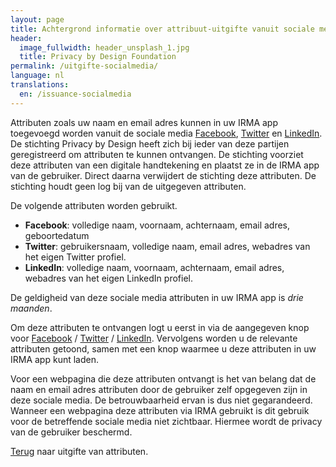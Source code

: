 ```yaml
---
layout: page
title: Achtergrond informatie over attribuut-uitgifte vanuit sociale media
header:
  image_fullwidth: header_unsplash_1.jpg
  title: Privacy by Design Foundation
permalink: /uitgifte-socialmedia/
language: nl
translations:
  en: /issuance-socialmedia
---
```


Attributen zoals uw naam en email adres kunnen in uw IRMA app
toegevoegd worden vanuit de sociale media
[Facebook](https://www.facebook.com), [Twitter](https://twitter.com)
en [LinkedIn](https://linkedin.com). De stichting Privacy by Design
heeft zich bij ieder van deze partijen geregistreerd om attributen te
kunnen ontvangen. De stichting voorziet deze attributen van een
digitale handtekening en plaatst ze in de IRMA app van de
gebruiker. Direct daarna verwijdert de stichting deze attributen. De
stichting houdt geen log bij van de uitgegeven attributen.

De volgende attributen worden gebruikt.

 * **Facebook**: volledige naam, voornaam, achternaam, email adres,
 geboortedatum
 * **Twitter**: gebruikersnaam, volledige naam, email adres, webadres
 van het eigen Twitter profiel.
 * **LinkedIn**: volledige naam, voornaam, achternaam, email adres,
 webadres van het eigen LinkedIn profiel.

De geldigheid van deze sociale media attributen in uw IRMA app is
*drie maanden*.

Om deze attributen te ontvangen logt u eerst in via de aangegeven knop
voor
[Facebook](https://privacybydesign.foundation/uitgifte/social/facebook)
/
[Twitter](https://privacybydesign.foundation/uitgifte/social/twitter)
/
[LinkedIn](https://privacybydesign.foundation/uitgifte/social/linkedin). Vervolgens
worden u de relevante attributen getoond, samen met een knop waarmee u
deze attributen in uw IRMA app kunt laden.

Voor een webpagina die deze attributen ontvangt is het van belang dat
de naam en email adres attributen door de gebruiker zelf opgegeven
zijn in deze sociale media. De betrouwbaarheid ervan is dus niet
gegarandeerd.  Wanneer een webpagina deze attributen via IRMA gebruikt
is dit gebruik voor de betreffende sociale media niet
zichtbaar. Hiermee wordt de privacy van de gebruiker beschermd.

[Terug](/uitgifte) naar uitgifte van attributen.
